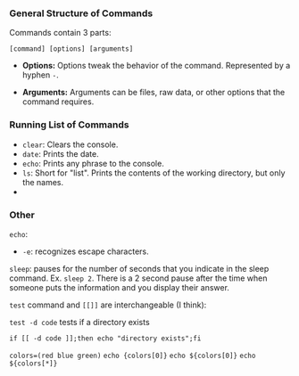 ### General Structure of Commands

Commands contain 3 parts: 

```
[command] [options] [arguments]
```

* **Options:** Options tweak the behavior of the command.  Represented by a hyphen `-`.

* **Arguments:** Arguments can be files, raw data, or other options that the command requires.

### 

### Running List of Commands

* `clear`: Clears the console.
* `date`: Prints the date.
* `echo`: Prints any phrase to the console.
* `ls`: Short for "list".  Prints the contents of the working directory, but only the names.
*   





### Other

`echo`: 

* `-e`: recognizes escape characters.  

`sleep`: pauses for the number of seconds that you indicate in the sleep command.  Ex. `sleep 2`.  There is a 2 second pause after the time when someone puts the information and you display their answer.

`test` command and `[[]]` are interchangeable (I think):

`test -d code` tests if a directory exists

`if [[ -d code ]];then echo "directory exists";fi`

`colors=(red blue green)`
`echo {colors[0]}`
`echo ${colors[0]}`
`echo ${colors[*]}`
